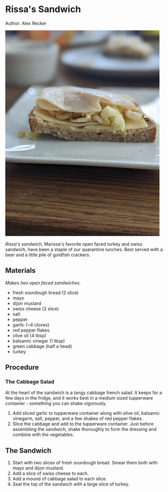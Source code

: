 # Rissa's Sandwich

Author: Alex Recker

![](images/rissas-sandwich.jpg)

_Rissa's sandwich_, Marissa's favorite open faced turkey and swiss
sandwich, have been a staple of our quarantine lunches.  Best served
with a beer and a little pile of goldfish crackers.

## Materials

_Makes two open faced sandwiches._

- fresh sourdough bread (2 slice)
- mayo
- dijon mustard
- swiss cheese (2 slice)
- salt
- pepper
- garlic (~4 cloves)
- red pepper flakes
- olive oil (4 tbsp)
- balsamic vinegar (1 tbsp)
- green cabbage (half a head)
- turkey

## Procedure

### The Cabbage Salad

At the heart of the sandwich is a tangy cabbage french salad.  It
keeps for a few days in the fridge, and it works best in a medium
sized tupperware container - something you can shake vigorously.

1. Add sliced garlic to tupperware container along with olive oil,
   balsamic vinegarm, salt, pepper, and a few shakes of red pepper
   flakes.
2. Slice the cabbage and add to the tupperware container.  Just before
   assembling the sandwich, shake thoroughly to form the dressing and
   combine with the vegetables.

## The Sandwich

1. Start with two slices of fresh sourdough bread.  Smear them both
   with mayo and dijon mustard.
2. Add a slice of swiss cheese to each.
3. Add a mound of cabbage salad to each slice.
4. Seal the top of the sandwich with a large slice of turkey.
